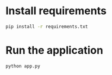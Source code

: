 # Install requirements
```sh
pip install -r requirements.txt
```

# Run the application
```sh
python app.py
```
